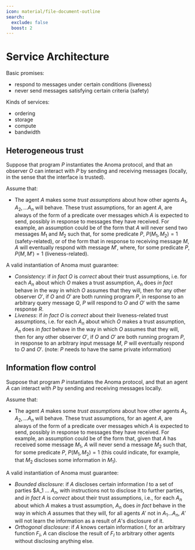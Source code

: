 ```yaml
---
icon: material/file-document-outline
search:
  exclude: false
  boost: 2
---
```


# Service Architecture

Basic promises:

- respond to messages under certain conditions (liveness)
- never send messages satisfying certain criteria (safety)

Kinds of services:

- ordering
- storage
- compute
- bandwidth


## Heterogeneous trust

Suppose that program $P$ instantiates the Anoma protocol, and that an observer $O$ can interact with $P$ by sending and receiving messages (locally, in the sense that the interface is trusted).

Assume that:

- The agent $A$ makes some _trust assumptions_ about how other agents $A_1, A_2, ... A_n$ will behave. These trust assumptions, for an agent $A$, are always of the form of a predicate over messages which $A$ is expected to send, possibly in response to messages they have received. For example, an assumption could be of the form that $A$ will never send two messages $M_1$ and $M_2$ such that, for some predicate $P$, $P(M_1, M_2) = 1$ (safety-related), or of the form that in response to receiving message $M$, $A$ will eventually respond with message $M'$, where, for some predicate $P$, $P(M, M') = 1$ (liveness-related).

A valid instantiation of Anoma must guarantee:

- _Consistency_: if _in fact_ $O$ is _correct_ about their trust assumptions, i.e. for each $A_n$ about which $O$ makes a trust assumption, $A_n$ does _in fact_ behave in the way in which $O$ assumes that they will, then for any other observer $O'$, if $O$ and $O'$ are both running program $P$, in response to an arbitrary query message $Q$, $P$ will respond to $O$ and $O'$ with the same response $R$.
- _Liveness_: if _in fact_ $O$ is _correct_ about their liveness-related trust assumptions, i.e. for each $A_n$ about which $O$ makes a trust assumption, $A_n$ does _in fact_ behave in the way in which $O$ assumes that they will, then for any other observer $O'$, if $O$ and $O'$ are both running program $P$, in response to an arbitrary input message $M$, $P$ will eventually respond to $O$ and $O'$. (note: $P$ needs to have the same private information)

## Information flow control

Suppose that program $P$ instantiates the Anoma protocol, and that an agent $A$ can interact with $P$ by sending and receiving messages locally.

Assume that:

- The agent $A$ makes some _trust assumptions_ about how other agents $A_1, A_2, ... A_n$ will behave. These trust assumptions, for an agent $A$, are always of the form of a predicate over messages which $A$ is expected to send, possibly in response to messages they have received. For example, an assumption could be of the form that, given that $A$ has received some message $M_1$, $A$ will never send a message $M_2$ such that, for some predicate $P$, $P(M_1, M_2) = 1$ (this could indicate, for example, that $M_2$ discloses some information in $M_1$).

A valid instantiation of Anoma must guarantee:

- _Bounded disclosure_: if $A$ discloses certain information $I$ to a set of parties $A_1 ... $A_n$, with instructions not to disclose it to further parties, and _in fact_ $A$ is _correct_ about their trust assumptions, i.e., for each $A_n$ about which $A$ makes a trust assumption, $A_n$ does _in fact_ behave in the way in which $A$ assumes that they will, for all agents $A'$ not in $A_1 ... A_n$, $A'$ will not learn the information as a result of $A$'s disclosure of it.
- _Orthogonal disclosure_: if $A$ knows certain information $I$, for an arbitrary function $F_I$, $A$ can disclose the result of $F_I$ to arbitrary other agents without disclosing anything else.
